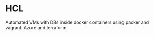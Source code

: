 # HCL
Automated VMs with DBs inside docker containers using packer and vagrant. Azure and terraform
